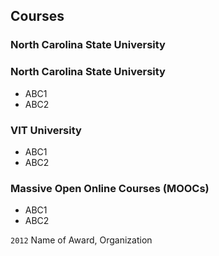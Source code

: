 
## Courses

### North Carolina State University 

### North Carolina State University 
* ABC1
* ABC2

### VIT University
* ABC1
* ABC2
### Massive Open Online Courses (MOOCs)
* ABC1
* ABC2


`2012`
Name of Award, Organization 
